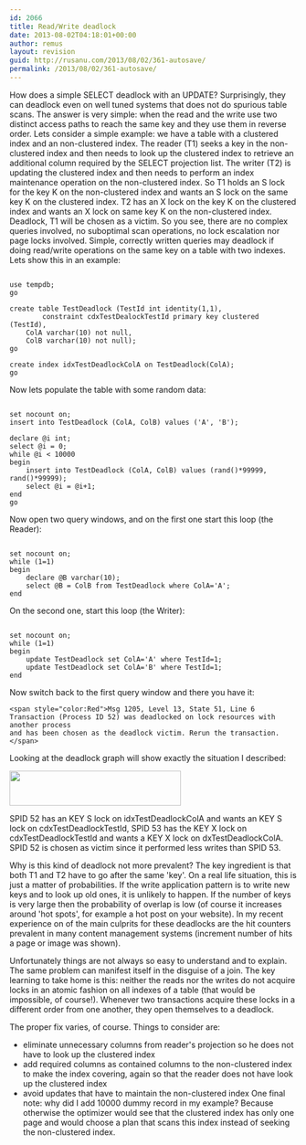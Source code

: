 ```yaml
---
id: 2066
title: Read/Write deadlock
date: 2013-08-02T04:18:01+00:00
author: remus
layout: revision
guid: http://rusanu.com/2013/08/02/361-autosave/
permalink: /2013/08/02/361-autosave/
---
```

How does a simple SELECT deadlock with an UPDATE? Surprisingly, they can deadlock even on well tuned systems that does not do spurious table scans. The answer is very simple: when the read and the write use two distinct access paths to reach the same key and they use them in reverse order. Lets consider a simple example: we have a table with a clustered index and an non-clustered index. The reader (T1) seeks a key in the non-clustered index and then needs to look up the clustered index to retrieve an additional column required by the SELECT projection list. The writer (T2) is updating the clustered index and then needs to perform an index maintenance operation on the non-clustered index. So T1 holds an S lock for the key K on the non-clustered index and wants an S lock on the same key K on the clustered index. T2 has an X lock on the key K on the clustered index and wants an X lock on same key K on the non-clustered index. Deadlock, T1 will be chosen as a victim. So you see, there are no complex queries involved, no suboptimal scan operations, no lock escalation nor page locks involved. Simple, correctly written queries may deadlock if doing read/write operations on the same key on a table with two indexes. Lets show this in an example:

<!--more-->

<pre><code class="prettyprint lang-sql">
use tempdb;
go

create table TestDeadlock (TestId int identity(1,1),
		constraint cdxTestDealockTestId primary key clustered (TestId),
	ColA varchar(10) not null,
	ColB varchar(10) not null);
go

create index idxTestDeadlockColA on TestDeadlock(ColA);
go
</code></pre>

Now lets populate the table with some random data:

<pre><code class="prettyprint lang-sql">
set nocount on;
insert into TestDeadlock (ColA, ColB) values ('A', 'B');

declare @i int;
select @i = 0;
while @i &lt; 10000
begin
	insert into TestDeadlock (ColA, ColB) values (rand()*99999, rand()*99999);
	select @i = @i+1;
end
go
</code></pre>

Now open two query windows, and on the first one start this loop (the Reader):

<pre><code class="prettyprint lang-sql">
set nocount on;
while (1=1)
begin
	declare @B varchar(10);
	select @B = ColB from TestDeadlock where ColA='A';
end
</code></pre>

On the second one, start this loop (the Writer):

<pre><code class="prettyprint lang-sql">
set nocount on;
while (1=1)
begin
	update TestDeadlock set ColA='A' where TestId=1;
	update TestDeadlock set ColA='B' where TestId=1;
end
</code></pre>

Now switch back to the first query window and there you have it:

    
    <span style="color:Red">Msg 1205, Level 13, State 51, Line 6
    Transaction (Process ID 52) was deadlocked on lock resources with another process
    and has been chosen as the deadlock victim. Rerun the transaction.</span>
    

Looking at the deadlock graph will show exactly the situation I described:

[<img src="http://rusanu.com/wp-content/uploads/2009/05/testdeadlock.png" alt="" title="testdeadlock" width="300" height="61" class="alignnone size-medium wp-image-362" />](http://rusanu.com/wp-content/uploads/2009/05/testdeadlock.png)

SPID 52 has an KEY S lock on idxTestDeadlockColA and wants an KEY S lock on cdxTestDeadlockTestId, SPID 53 has the KEY X lock on cdxTestDeadlockTestId and wants a KEY X lock on dxTestDeadlockColA. SPID 52 is chosen as victim since it performed less writes than SPID 53.

Why is this kind of deadlock not more prevalent? The key ingredient is that both T1 and T2 have to go after the same 'key'. On a real life situation, this is just a matter of probabilities. If the write application pattern is to write new keys and to look up old ones, it is unlikely to happen. If the number of keys is very large then the probability of overlap is low (of course it increases around 'hot spots', for example a hot post on your website). In my recent experience on of the main culprits for these deadlocks are the hit counters prevalent in many content management systems (increment number of hits a page or image was shown).

Unfortunately things are not always so easy to understand and to explain. The same problem can manifest itself in the disguise of a join. The key learning to take home is this: neither the reads nor the writes do not acquire locks in an atomic fashion on all indexes of a table (that would be impossible, of course!). Whenever two transactions acquire these locks in a different order from one another, they open themselves to a deadlock.

The proper fix varies, of course. Things to consider are:

  * eliminate unnecessary columns from reader's projection so he does not have to look up the clustered index
  * add required columns as contained columns to the non-clustered index to make the index covering, again so that the reader does not have look up the clustered index
  * avoid updates that have to maintain the non-clustered index
One final note: why did I add 10000 dummy record in my example? Because otherwise the optimizer would see that the clustered index has only one page and would choose a plan that scans this index instead of seeking the non-clustered index.